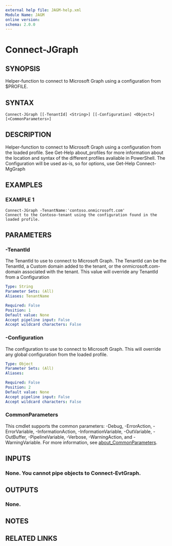 ```yaml
---
external help file: JAGM-help.xml
Module Name: JAGM
online version:
schema: 2.0.0
---
```


# Connect-JGraph

## SYNOPSIS
Helper-function to connect to Microsoft Graph using a configuration from $PROFILE.

## SYNTAX

```
Connect-JGraph [[-TenantId] <String>] [[-Configuration] <Object>] [<CommonParameters>]
```

## DESCRIPTION
Helper-function to connect to Microsoft Graph using a configuration from the loaded profile.
See Get-Help about_profiles for more information about the location and syntax of the different profiles avaliable in PowerShell.
The Configuration will be used as-is, so for options, use Get-Help Connect-MgGraph

## EXAMPLES

### EXAMPLE 1
```
Connect-JGraph -TenantName:'contoso.onmicrosoft.com'
Connect to the Contoso-tenant using the configuration found in the loaded profile.
```

## PARAMETERS

### -TenantId
The TenantId to use to connect to Microsoft Graph.
The TenantId can be the TenantId, a Custom domain added to the tenant, or the onmicrosoft.com-domain associated with the tenant.
This value will override any TenantId from a Configuration

```yaml
Type: String
Parameter Sets: (All)
Aliases: TenantName

Required: False
Position: 1
Default value: None
Accept pipeline input: False
Accept wildcard characters: False
```

### -Configuration
The configuration to use to connect to Microsoft Graph.
This will override any global configuration from the loaded profile.

```yaml
Type: Object
Parameter Sets: (All)
Aliases:

Required: False
Position: 2
Default value: None
Accept pipeline input: False
Accept wildcard characters: False
```

### CommonParameters
This cmdlet supports the common parameters: -Debug, -ErrorAction, -ErrorVariable, -InformationAction, -InformationVariable, -OutVariable, -OutBuffer, -PipelineVariable, -Verbose, -WarningAction, and -WarningVariable. For more information, see [about_CommonParameters](http://go.microsoft.com/fwlink/?LinkID=113216).

## INPUTS

### None. You cannot pipe objects to Connect-EvtGraph.
## OUTPUTS

### None.
## NOTES

## RELATED LINKS
